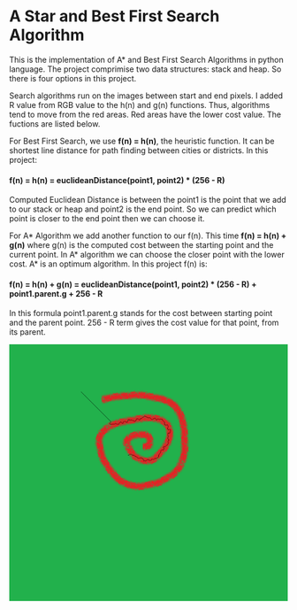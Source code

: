 # A Star and Best First Search Algorithm
This is the implementation of A* and Best First Search Algorithms in python language. The project comprimise two data structures: stack and heap. So there is four options in this project.

Search algorithms run on the images between start and end pixels. I added R value from RGB value to the h(n) and g(n) functions. Thus, algorithms tend to move from the red areas. Red areas have the lower cost value. The fuctions are listed below.

For Best First Search, we use **f(n) = h(n)**, the heuristic function. It can be shortest line distance for path finding between cities or districts. In this project:

#### f(n) = h(n) = euclideanDistance(point1, point2) * (256 - R)

Computed Euclidean Distance is between the point1 is the point that we add to our stack or heap and point2 is the end point. So we can predict which point is closer to the end point then we can choose it.

For A* Algorithm we add another function to our f(n). This time **f(n) = h(n) + g(n)** where g(n) is the computed cost between the starting point and the current point. In A* algorithm we can choose the closer point with the lower cost. A* is an optimum algorithm. In this project f(n) is:

#### f(n) = h(n) + g(n) = euclideanDistance(point1, point2) * (256 - R) + point1.parent.g + 256 - R

In this formula point1.parent.g stands for the cost between starting point and the parent point. 256 - R term gives the cost value for that point, from its parent.

![Best First Search implemetation](screenshots/bfs.png)

